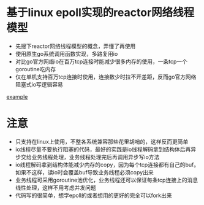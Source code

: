 # 基于linux epoll实现的reactor网络线程模型

- 先搜下reactor网络线程模型的概念，弄懂了再使用
- 使用原生go系统调用函数实现，多路复用io
- 对比go官方网络io在百万tcp连接时能减少很多内存的使用，一条tcp一个goroutine吃内存
- 仅在单机支持百万tcp连接时使用，连接数少时拉不开差距，反而go官方网络阻塞式io写逻辑容易

[example](example/server.go)

# 注意

- 只支持在linux上使用，不整各系统兼容那些花里胡哨的，这样反而更简单
- io线程尽量不要执行阻塞的代码，最好的实践是io线程解码拿到结构体后再异步交给业务线程处理，业务线程处理完后再调用异步写io方法
- io线程解码拿到结构体能减少内存的copy，因为每个tcp连接都有自己的buf。如果不这样，读io时会覆盖buf导致业务线程必须copy出来
- 业务线程可采用goroutine池优化，业务线程还可以保证每条tcp连接上的消息线性处理，这样不用考虑并发问题
- 代码写的很简单，想学epoll的或者想用的更好的完全可以fork出来
